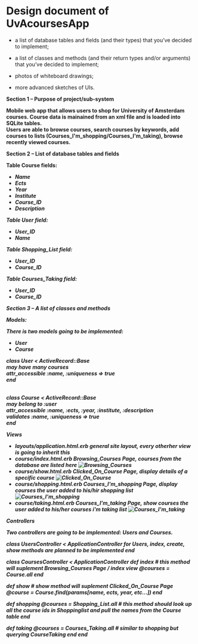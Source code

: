 Design document of UvAcoursesApp
=============

- a list of database tables and fields (and their types) that you’ve decided to implement;

- a list of classes and methods (and their return types and/or arguments) that you’ve decided to implement;

- photos of whiteboard drawings;

- more advanced sketches of UIs.

<p><b>Section 1 – Purpose of project/sub-system</p>
Mobile web app that allows users to shop for University of Amsterdam courses. Course data is mainained from an xml file and 
is loaded into SQLite tables.
<br>Users are able to browse courses, search courses by keywords,
add courses to lists (Courses_I'm_shopping/Courses_I'm_taking), browse recently viewed courses.

<p><b>Section 2 – List of database tables and fields </p>

Table Course fields:
<ul><i>
<li>Name</li>
<li>Ects</li>
<li>Year</li>
<li>Institute</li>
<li>Course_ID</li>
<li>Description</li>
</ul>

Table User field:
<ul><i>
<li>User_ID</li>
<li>Name</li>
</ul>

Table Shopping_List field:
<ul><i>
<li>User_ID</li>
<li>Course_ID</li>
</ul>

Table Courses_Taking field:
<ul><i>
<li>User_ID</li>
<li>Course_ID</li>
</ul>

<p><b>Section 3 – A list of classes and methods</p>

<b>Models:

There is two models going to be implemented:
<ul><i>
<li>User</li>
<li>Course</li>
</ul>

class User < ActiveRecord::Base
<br>  may have many courses
<br>  attr_accessible :name, :uniqueness => true
<br>end

<br>class Course < ActiveRecord::Base
<br>  may belong to :user
<br>  attr_accessible :name, :ects, :year, :institute, :description
<br>  validates :name, :uniqueness => true
<br>end

<b>Views
<ul>
<li>layouts/application.html.erb
general site layout, every otherher view is going to inherit this</li>

<li>course/index.html.erb
Browsing_Courses Page, courses from the database are listed here
<img src="/Browsing_Courses%20(2).png" alt="Browsing_Courses">
</li>
<li>course/show.html.erb
Clicked_On_Course Page, display details of a specific course
<img src="/Clicked_On_Course%20(6).png" alt="Clicked_On_Course">
</li>
<li>course/shopping.html.erb
Courses_I'm_shopping Page, display courses the user added to his/hir shopping list
<img src="/Courses_I'm_shopping%20(3).png" alt="Courses_I'm_shopping">
</li>
<li>course/taking.html.erb
Courses_I'm_taking Page, show courses the user added to his/her courses i'm taking list
<img src="/Courses_I'm_taking%20(4).png" alt="Courses_I'm_taking">
</li>
</ul>

<p><b>Controllers</p>
Two controllers are going to be implemented: Users and Courses.

class UsersController < ApplicationController
for Users, index, create, show methods are planned to be implemented
end

class CoursesController < ApplicationController
  def index # this method will suplement Browsing_Courses Page / index view
    @courses = Course.all
  end
  
  def show # show method will suplement Clicked_On_Course Page
    @course = Course.find(params[name, ects, year, etc...])
  end
  
  def shopping
    @courses = Shopping_List.all # this method should look up all the course ids in Shoppinglist and pull the names
    from the Course table
  end
  
  def taking
    @courses = Courses_Taking.all # similar to shopping but querying CourseTaking
  end
end

